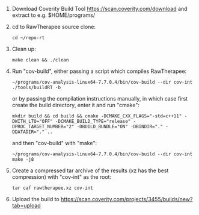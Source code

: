 1.  Download Coverity Build Tool <https://scan.coverity.com/download>
    and extract to e.g. \$HOME/programs/
2.  cd to RawTherapee source clone:

    `cd ~/repo-rt`
3.  Clean up:

    `make clean && ./clean`
4.  Run "cov-build", either passing a script which compiles RawTherapee:

    `~/programs/cov-analysis-linux64-7.7.0.4/bin/cov-build --dir cov-int ./tools/buildRT -b`

    or by passing the compilation instructions manually, in which case
    first create the build directory, enter it and run "cmake":

    `mkdir build && cd build && cmake -DCMAKE_CXX_FLAGS="-std=c++11" -DWITH_LTO="OFF" -DCMAKE_BUILD_TYPE="release" -DPROC_TARGET_NUMBER="2" -DBUILD_BUNDLE="ON" -DBINDIR="." -DDATADIR="." ..`

    and then "cov-build" with "make":

    `~/programs/cov-analysis-linux64-7.7.0.4/bin/cov-build --dir cov-int make -j8`
5.  Create a compressed tar archive of the results (xz has the best
    compression) with "cov-int" as the root:

    `tar caf rawtherapee.xz cov-int`
6.  Upload the build to
    <https://scan.coverity.com/projects/3455/builds/new?tab=upload>